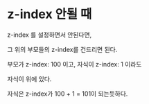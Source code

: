 # z-index 안될 때

z-index 를 설정하면서 안된다면,

그 위의 부모들의 z-index를 건드리면 된다.

부모가 z-index: 100 이고,
자식이 z-index: 1 이라도

자식이 위에 있다.

자식은 z-index가 100 + 1 = 101이 되는듯하다.
